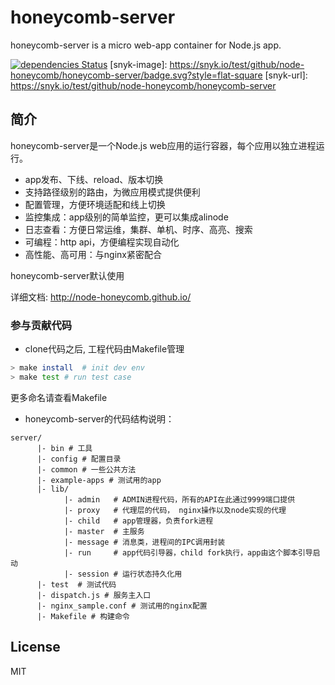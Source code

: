# honeycomb-server

honeycomb-server is a micro web-app container for Node.js app.

[![dependencies Status](https://david-dm.org/node-honeycomb/honeycomb-server/status.svg)](https://david-dm.org/node-honeycomb/honeycomb-server)
[snyk-image]: https://snyk.io/test/github/node-honeycomb/honeycomb-server/badge.svg?style=flat-square
[snyk-url]: https://snyk.io/test/github/node-honeycomb/honeycomb-server

## 简介

honeycomb-server是一个Node.js web应用的运行容器，每个应用以独立进程运行。

* app发布、下线、reload、版本切换
* 支持路径级别的路由，为微应用模式提供便利
* 配置管理，方便环境适配和线上切换
* 监控集成：app级别的简单监控，更可以集成alinode
* 日志查看：方便日常运维，集群、单机、时序、高亮、搜索
* 可编程：http api，方便编程实现自动化
* 高性能、高可用：与nginx紧密配合

honeycomb-server默认使用

详细文档: http://node-honeycomb.github.io/

### 参与贡献代码

* clone代码之后, 工程代码由Makefile管理

```sh
> make install  # init dev env
> make test # run test case
```

更多命名请查看Makefile

* honeycomb-server的代码结构说明：

```
server/
      |- bin # 工具
      |- config # 配置目录
      |- common # 一些公共方法
      |- example-apps # 测试用的app
      |- lib/
            |- admin   # ADMIN进程代码，所有的API在此通过9999端口提供
            |- proxy   # 代理层的代码， nginx操作以及node实现的代理
            |- child   # app管理器，负责fork进程
            |- master  # 主服务
            |- message # 消息类，进程间的IPC调用封装
            |- run     # app代码引导器，child fork执行，app由这个脚本引导启动
            |- session # 运行状态持久化用
      |- test  # 测试代码
      |- dispatch.js # 服务主入口
      |- nginx_sample.conf # 测试用的nginx配置 
      |- Makefile # 构建命令
```



## License

MIT